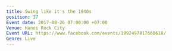 ```yaml
---
title: Swing like it's the 1940s
position: 37
Event date: 2017-08-26 07:00:00 +07:00
Venue: Hanoi Rock City
Event URL: https://www.facebook.com/events/1992497817660618/
Genre: Live
---
```


